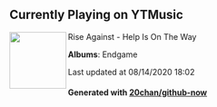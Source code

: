 ## Currently Playing on YTMusic

[<img align="left" width="100" src="https://lh3.googleusercontent.com/vbzlk2m5uuvj6HA6jiXOfqrZq-kO9Fe14CUr52ZVQOfR59kiQ--nGpzrYPzX7rU_GnP8mSsHzV4ZV4YN">](https://music.youtube.com/channel/UCNEOs26SV8KlC9XxqdR7jew)

Rise Against - Help Is On The Way

**Albums**: Endgame

Last updated at 08/14/2020 18:02

#### Generated with [20chan/github-now](https://github.com/20chan/github-now)


<!--
**20chan/20chan** is a ✨ _special_ ✨ repository because its `README.md` (this file) appears on your GitHub profile.

Here are some ideas to get you started:

- 🔭 I’m currently working on ...
- 🌱 I’m currently learning ...
- 👯 I’m looking to collaborate on ...
- 🤔 I’m looking for help with ...
- 💬 Ask me about ...
- 📫 How to reach me: ...
- 😄 Pronouns: ...
- ⚡ Fun fact: ...
-->
